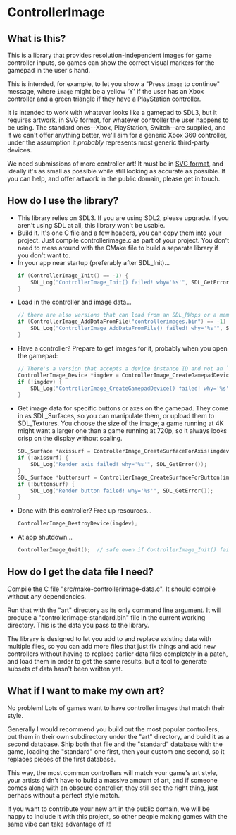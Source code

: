 # ControllerImage

## What is this?

This is a library that provides resolution-independent images for game
controller inputs, so games can show the correct visual markers for the
gamepad in the user's hand.

This is intended, for example, to let you show a "Press `image` to continue"
message, where `image` might be a yellow 'Y' if the user has an Xbox
controller and a green triangle if they have a PlayStation controller.

It is intended to work with whatever looks like a gamepad to SDL3, but it
requires artwork, in SVG format, for whatever controller the user happens to
be using. The standard ones--Xbox, PlayStation, Switch--are supplied, and if
we can't offer anything better, we'll aim for a generic Xbox 360 controller,
under the assumption it _probably_ represents most generic third-party devices.

We need submissions of more controller art! It must be in
[SVG format](https://en.wikipedia.org/wiki/SVG), and ideally it's as small as
possible while still looking as accurate as possible. If you can help,
and offer artwork in the public domain, please get in touch.

## How do I use the library?

- This library relies on SDL3. If you are using SDL2, please upgrade. If you
  aren't using SDL at all, this library won't be usable.
- Build it. It's one C file and a few headers, you can copy them into your
  project. Just compile controllerimage.c as part of your project. You don't
  need to mess around with the CMake file to build a separate library if you
  don't want to.
- In your app near startup (preferably after SDL_Init)...
  ```c
  if (ControllerImage_Init() == -1) {
      SDL_Log("ControllerImage_Init() failed! why='%s'", SDL_GetError());
  }
  ```
- Load in the controller and image data...
  ```c
  // there are also versions that can load from an SDL_RWops or a memory buffer...
  if (ControllerImage_AddDataFromFile("controllerimages.bin") == -1) {
      SDL_Log("ControllerImage_AddDataFromFile() failed! why='%s'", SDL_GetError());
  }
  ```
- Have a controller? Prepare to get images for it, probably when you open the gamepad:
  ```c
  // There's a version that accepts a device instance ID and not an `SDL_Gamepad *`, too.
  ControllerImage_Device *imgdev = ControllerImage_CreateGamepadDevice(mySdlGamepad);
  if (!imgdev) {
      SDL_Log("ControllerImage_CreateGamepadDevice() failed! why='%s'", SDL_GetError());
  }
  ```
- Get image data for specific buttons or axes on the gamepad. They come in as
  SDL_Surfaces, so you can manipulate them, or upload them to SDL_Textures.
  You choose the size of the image; a game running at 4K might want a larger
  one than a game running at 720p, so it always looks crisp on the display
  without scaling.
  ```c
  SDL_Surface *axissurf = ControllerImage_CreateSurfaceForAxis(imgdev, SDL_GAMEPAD_AXIS_LEFTX, 100, 100);
  if (!axissurf) {
      SDL_Log("Render axis failed! why='%s'", SDL_GetError());
  }
  SDL_Surface *buttonsurf = ControllerImage_CreateSurfaceForButton(imgdev, SDL_GAMEPAD_BUTTON_GUIDE, 100, 100);
  if (!buttonsurf) {
      SDL_Log("Render button failed! why='%s'", SDL_GetError());
  }
  ```
- Done with this controller? Free up resources...
  ```c
  ControllerImage_DestroyDevice(imgdev);
  ```
- At app shutdown...
  ```c
  ControllerImage_Quit();  // safe even if ControllerImage_Init() failed!
  ```

## How do I get the data file I need?

Compile the C file "src/make-controllerimage-data.c". It should compile
without any dependencies.

Run that with the "art" directory as its only command line argument.
It will produce a "controllerimage-standard.bin" file in the current working
directory. This is the data you pass to the library.

The library is designed to let you add to and replace existing data with
multiple files, so you can add more files that just fix things and add new
controllers without having to replace earlier data files completely in a
patch, and load them in order to get the same results, but a tool to generate
subsets of data hasn't been written yet.


## What if I want to make my own art?

No problem! Lots of games want to have controller images that match their
style.

Generally I would recommend you build out the most popular controllers, put
them in their own subdirectory under the "art" directory, and build it as
a second database. Ship both that file and the "standard" database with the
game, loading the "standard" one first, then your custom one second, so it
replaces pieces of the first database.

This way, the most common controllers will match your game's art style, your
artists didn't have to build a massive amount of art, and if someone comes
along with an obscure controller, they still see the right thing, just perhaps
without a perfect style match.

If you want to contribute your new art in the public domain, we will be happy
to include it with this project, so other people making games with the same
vibe can take advantage of it!

